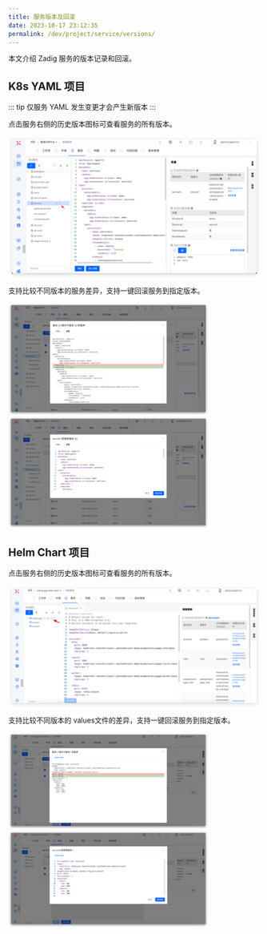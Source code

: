 ```yaml
---
title: 服务版本及回滚
date: 2023-10-17 23:12:35
permalink: /dev/project/service/versions/
---
```


本文介绍 Zadig 服务的版本记录和回滚。

## K8s YAML 项目

::: tip
仅服务 YAML 发生变更才会产生新版本
:::

点击服务右侧的历史版本图标可查看服务的所有版本。

![历史版本](../../../../_images/service_version_track.png)

支持比较不同版本的服务差异，支持一键回滚服务到指定版本。

<img src="../../../../_images/service_version_track_1.png" width="400">
<img src="../../../../_images/service_version_track_2.png" width="400">

## Helm Chart 项目

点击服务右侧的历史版本图标可查看服务的所有版本。

![历史版本](../../../../_images/service_helm_version_track.png)

支持比较不同版本的 values文件的差异，支持一键回滚服务到指定版本。

<img src="../../../../_images/service_helm_version_track_1.png" width="400">
<img src="../../../../_images/service_helm_version_track_2.png" width="400">